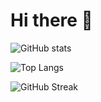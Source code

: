 # Hi there :wave:

![GitHub stats](https://github-readme-stats.vercel.app/api?username=maksnowak&count_private=true&show_icons=true&theme=gruvbox)

![Top Langs](https://github-readme-stats.vercel.app/api/top-langs/?username=maksnowak&theme=gruvbox)

![GitHub Streak](https://streak-stats.demolab.com?user=maksnowak&theme=gruvbox&date_format=j%20M%5B%20Y%5D&mode=weekly)
